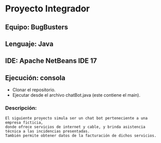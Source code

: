 # Proyecto Integrador
## Equipo: BugBusters
## Lenguaje: Java
## IDE: Apache NetBeans IDE 17
## Ejecución: consola
- Clonar el repositorio.
- Ejecutar desde el archivo chatBot.java (este contiene el main).
### Descripción: 
    El siguiente proyecto simula ser un chat bot perteneciente a una empresa ficticia, 
    donde ofrece servicios de internet y cable, y brinda asistencia técnica a las incidencias presentadas.
    También permite obtener datos de la facturación de dichos servicios.
